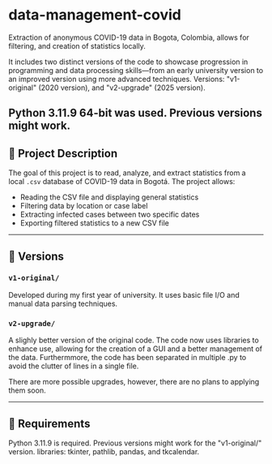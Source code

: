 # data-management-covid
Extraction of anonymous COVID-19 data in Bogota, Colombia, allows for filtering, and creation of statistics locally. 

It includes two distinct versions of the code to showcase progression in programming and data processing skills—from an early university version to an improved version using more advanced techniques. Versions: "v1-original" (2020 version), and "v2-upgrade" (2025 version).

Python 3.11.9 64-bit was used. Previous versions might work.
---

## 🔹 Project Description

The goal of this project is to read, analyze, and extract statistics from a local `.csv` database of COVID-19 data in Bogotá. The project allows:

- Reading the CSV file and displaying general statistics
- Filtering data by location or case label
- Extracting infected cases between two specific dates
- Exporting filtered statistics to a new CSV file

---

## 🔸 Versions

### `v1-original/`
Developed during my first year of university. It uses basic file I/O and manual data parsing techniques.

### `v2-upgrade/`
A slighly better version of the original code.
The code now uses libraries to enhance use, allowing for the creation of a GUI and a better management of the data.
Furthermmore, the code has been separated in multiple .py to avoid the clutter of lines in a single file.

There are more possible upgrades, however, there are no plans to applying them soon.

---

## 📝 Requirements

Python 3.11.9 is required. Previous versions might work for the "v1-original/" version.
libraries: tkinter, pathlib, pandas, and tkcalendar.
